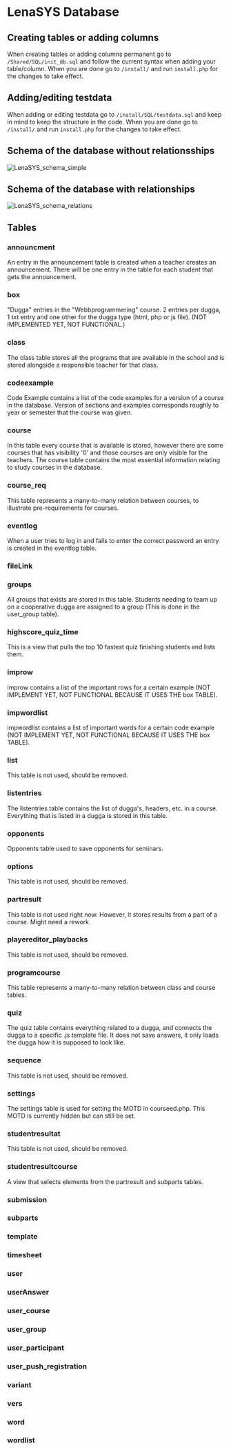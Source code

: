 #  LenaSYS Database

## Creating tables or adding columns
When creating tables or adding columns permanent go to `/Shared/SQL/init_db.sql` and follow the current syntax when adding your table/column. When you are done go to `/install/` and run `install.php` for the changes to take effect.

## Adding/editing testdata
When adding or editing testdata go to `/install/SQL/testdata.sql` and keep in mind to keep the structure in the code. When you are done go to `/install/` and run `install.php` for the changes to take effect.

## Schema of the database without relationsships
![LenaSYS_schema_simple](https://user-images.githubusercontent.com/43996354/81921863-8c278c80-95db-11ea-9140-e3be59bf48ef.png)

## Schema of the database with relationships
![LenaSYS_schema_relations](https://user-images.githubusercontent.com/43996354/81922100-eb859c80-95db-11ea-85e3-2bd4c5685426.png)

## Tables

### announcment
An entry in the announcement table is created when a teacher creates an announcement. There will be one entry in the table for each student that gets the announcement.

### box
"Dugga" entries in the "Webbprogrammering" course. 2 entries per dugga, 1 txt entry and one other for the dugga type (html, php or js file). (NOT IMPLEMENTED YET, NOT FUNCTIONAL.) 

### class
The class table stores all the programs that are available in the school and is stored alongside a responsible teacher for that class.

### codeexample
Code Example contains a list of the code examples for a version of a course in the database. Version of sections and examples corresponds roughly to year or semester that the course was given.

### course
In this table every course that is available is stored, however there are some courses that has visibility '0' and those courses are only visible for the teachers. The course table contains the most essential information relating to study courses in the database.

### course_req
This table represents a many-to-many relation between courses, to illustrate pre-requirements for courses.

### eventlog
When a user tries to log in and fails to enter the correct password an entry is created in the eventlog table.

### fileLink

### groups
All groups that exists are stored in this table. Students needing to team up on a cooperative dugga are assigned to a group (This is done in the user_group table).

### highscore_quiz_time 
This is a view that pulls the top 10 fastest quiz finishing students and lists them.

### improw
improw contains a list of the important rows for a certain example (NOT IMPLEMENT YET, NOT FUNCTIONAL BECAUSE IT USES THE box TABLE).

### impwordlist
impwordlist contains a list of important words for a certain code example (NOT IMPLEMENT YET, NOT FUNCTIONAL BECAUSE IT USES THE box TABLE).

### list
This table is not used, should be removed.

### listentries
The listentries table contains the list of dugga's, headers, etc. in a course. Everything that is listed in a dugga is stored in this table. 

### opponents
Opponents table used to save opponents for seminars.

### options
This table is not used, should be removed.

### partresult
This table is not used right now. However, it stores results from a part of a course. Might need a rework.

### playereditor_playbacks
This table is not used, should be removed.

### programcourse
This table represents a many-to-many relation between class and course tables.

### quiz
The quiz table contains everything related to a dugga, and connects the dugga to a specific .js template file. It does not save answers, it only loads the dugga how it is supposed to look like.

### sequence
This table is not used, should be removed.

### settings
The settings table is used for setting the MOTD in courseed.php. This MOTD is currently hidden but can still be set.

### studentresultat
This table is not used, should be removed.

### studentresultcourse
A view that selects elements from the partresult and subparts tables.

### submission

### subparts

### template

### timesheet

### user

### userAnswer

### user_course

### user_group

### user_participant

### user_push_registration

### variant

### vers

### word

### wordlist